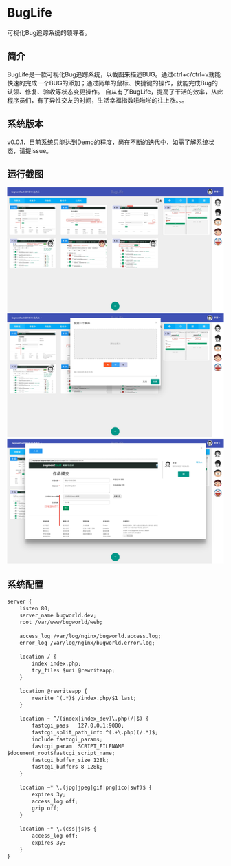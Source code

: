# BugLife

可视化Bug追踪系统的领导者。

## 简介

BugLife是一款可视化Bug追踪系统，以截图来描述BUG。通过ctrl+c/ctrl+v就能快速的完成一个BUG的添加；通过简单的鼠标、快捷键的操作，就能完成Bug的认领、修复、验收等状态变更操作。
自从有了BugLife，提高了干活的效率，从此程序员们，有了异性交友的时间，生活幸福指数啪啪啪的往上涨。。。

## 系统版本

v0.0.1，目前系统只能达到Demo的程度，尚在不断的迭代中，如需了解系统状态，请提issue。




## 运行截图

![截图1](demo/1.png)
![截图2](demo/2.png)
![截图3](demo/3.png)

## 系统配置

```
server {
    listen 80;
    server_name bugworld.dev;
    root /var/www/bugworld/web;

    access_log /var/log/nginx/bugworld.access.log;
    error_log /var/log/nginx/bugworld.error.log;

    location / {
        index index.php;
        try_files $uri @rewriteapp;
    }

    location @rewriteapp {
        rewrite ^(.*)$ /index.php/$1 last;
    }

    location ~ ^/(index|index_dev)\.php(/|$) {
        fastcgi_pass   127.0.0.1:9000;
        fastcgi_split_path_info ^(.+\.php)(/.*)$;
        include fastcgi_params;
        fastcgi_param  SCRIPT_FILENAME    $document_root$fastcgi_script_name;
        fastcgi_buffer_size 128k;
        fastcgi_buffers 8 128k;
    }

    location ~* \.(jpg|jpeg|gif|png|ico|swf)$ {
        expires 3y;
        access_log off;
        gzip off;
    }

    location ~* \.(css|js)$ {
        access_log off;
        expires 3y;
    }
}
```
